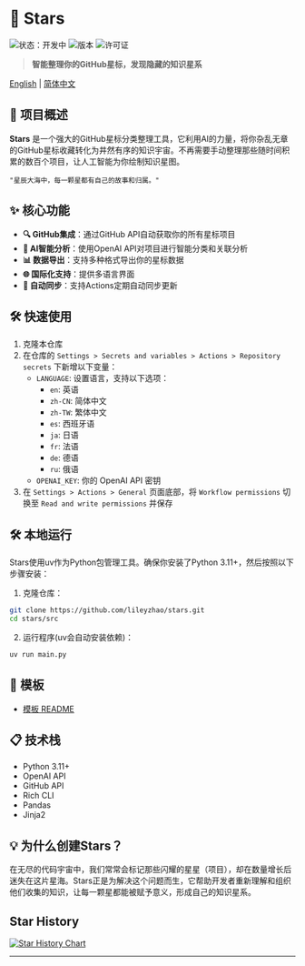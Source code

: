 # 🌟 Stars

<img src="https://img.shields.io/badge/status-开发中-brightgreen" alt="状态：开发中"> <img src="https://img.shields.io/badge/版本-0.1.1-blue" alt="版本"> <img src="https://img.shields.io/badge/许可证-MIT-orange" alt="许可证">

> **智能整理你的GitHub星标，发现隐藏的知识星系**

[English](README_EN.md) | [简体中文](README.md)

## 🚀 项目概述

**Stars** 是一个强大的GitHub星标分类整理工具，它利用AI的力量，将你杂乱无章的GitHub星标收藏转化为井然有序的知识宇宙。不再需要手动整理那些随时间积累的数百个项目，让人工智能为你绘制知识星图。

```
"星辰大海中，每一颗星都有自己的故事和归属。"
```

## ✨ 核心功能

- **🔍 GitHub集成**：通过GitHub API自动获取你的所有星标项目
- **🧠 AI智能分析**：使用OpenAI API对项目进行智能分类和关联分析
- **📊 数据导出**：支持多种格式导出你的星标数据
- **🌐 国际化支持**：提供多语言界面
- **🔄 自动同步**：支持Actions定期自动同步更新

## 🛠️ 快速使用

1. 克隆本仓库
2. 在仓库的 `Settings > Secrets and variables > Actions > Repository secrets` 下新增以下变量：
   - `LANGUAGE`: 设置语言，支持以下选项：
     - `en`: 英语
     - `zh-CN`: 简体中文
     - `zh-TW`: 繁体中文
     - `es`: 西班牙语
     - `ja`: 日语
     - `fr`: 法语
     - `de`: 德语
     - `ru`: 俄语
   - `OPENAI_KEY`: 你的 OpenAI API 密钥
3. 在 `Settings > Actions > General` 页面底部，将 `Workflow permissions` 切换至 `Read and write permissions` 并保存

## 🛠️ 本地运行

Stars使用uv作为Python包管理工具。确保你安装了Python 3.11+，然后按照以下步骤安装：

1. 克隆仓库：

```bash
git clone https://github.com/lileyzhao/stars.git
cd stars/src
```

2. 运行程序(uv会自动安装依赖)：

```bash
uv run main.py
```

## 📝 模板

- [模板 README](templates/README.md)

## 📋 技术栈

- Python 3.11+
- OpenAI API
- GitHub API
- Rich CLI
- Pandas
- Jinja2

## 💡 为什么创建Stars？

在无尽的代码宇宙中，我们常常会标记那些闪耀的星星（项目），却在数量增长后迷失在这片星海。Stars正是为解决这个问题而生，它帮助开发者重新理解和组织他们收集的知识，让每一颗星都能被赋予意义，形成自己的知识星系。

## Star History

[![Star History Chart](https://api.star-history.com/svg?repos=lileyzhao/stars&type=Date)](https://star-history.com/#lileyzhao/stars&Date)

---

